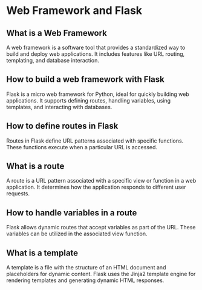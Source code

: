 # Web Framework and Flask

## What is a Web Framework

A web framework is a software tool that provides a standardized way to build and deploy web applications. It includes features like URL routing, templating, and database interaction.

## How to build a web framework with Flask

Flask is a micro web framework for Python, ideal for quickly building web applications. It supports defining routes, handling variables, using templates, and interacting with databases.

## How to define routes in Flask

Routes in Flask define URL patterns associated with specific functions. These functions execute when a particular URL is accessed.

## What is a route

A route is a URL pattern associated with a specific view or function in a web application. It determines how the application responds to different user requests.

## How to handle variables in a route

Flask allows dynamic routes that accept variables as part of the URL. These variables can be utilized in the associated view function.

## What is a template

A template is a file with the structure of an HTML document and placeholders for dynamic content. Flask uses the Jinja2 template engine for rendering templates and generating dynamic HTML responses.
